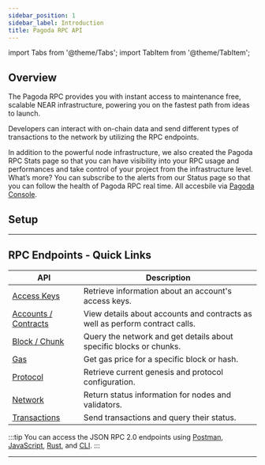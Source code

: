 ```yaml
---
sidebar_position: 1
sidebar_label: Introduction
title: Pagoda RPC API
---
```


import Tabs from '@theme/Tabs';
import TabItem from '@theme/TabItem';

## Overview

The Pagoda RPC provides you with instant access to maintenance free, scalable NEAR infrastructure, powering you on the fastest path from ideas to launch.

Developers can interact with on-chain data and send different types of transactions to the network by utilizing the RPC endpoints.

In addition to the powerful node infrastructure, we also created the Pagoda RPC Stats page so that you can have visibility into your RPC usage and performances and take control of your project from the infrastructure level. What’s more? You can subscribe to the alerts from our Status page so that you can follow the health of Pagoda RPC real time. All accesbile via [Pagoda Console](https://console.pagoda.co/).

## Setup



---

## RPC Endpoints - Quick Links

| API                                        | Description                                                                  |
| ------------------------------------------ | ---------------------------------------------------------------------------- |
| [Access Keys](/rpc/endpoints/access-keys)        | Retrieve information about an account's access keys.                         |
| [Accounts / Contracts](/rpc/endpoints/contracts) | View details about accounts and contracts as well as perform contract calls. |
| [Block / Chunk](/rpc/endpoints/block-chunk)      | Query the network and get details about specific blocks or chunks.           |
| [Gas](/rpc/endpoints/gas)                        | Get gas price for a specific block or hash.                                  |
| [Protocol](/rpc/endpoints/protocol)              | Retrieve current genesis and protocol configuration.                         |
| [Network](/rpc/endpoints/network)                | Return status information for nodes and validators.                          |
| [Transactions](/rpc/endpoints/transactions)      | Send transactions and query their status.                                    |

:::tip
You can access the JSON RPC 2.0 endpoints using [Postman](/rpc/setup#postman-setup),
[JavaScript](/rpc/setup#javascript-setup), [Rust](/rpc/setup#rust-setup), and [CLI](/rpc/setup#command-line-setup).
:::

<hr class="subsection" />

<ContactUs />
